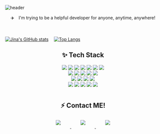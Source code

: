 ![header](https://capsule-render.vercel.app/api?type=waving&color=auto&height=300&section=header&text=Park%20Jina\&fontSize=90&animation=fadeIn&fontAlignY=38&desc=Back-end%20Developer%20👋🏻&descAlignY=51&descAlign=62)
<p align='center'> ✈️　I'm trying to be a helpful developer for anyone, anytime, anywhere! </p> </br>

<!-- Github stats & Top Language chart -->
[![Jina's GitHub stats](https://github-readme-stats.vercel.app/api?username=pjn141414&show_icons=true&theme=dracula&count_private=true)](https://github.com/pjn141414/github-readme-stats)　
[![Top Langs](https://github-readme-stats.vercel.app/api/top-langs/?username=pjn141414&layout=compact)](https://github.com/pjn141414/github-readme-stats) </br>

<!-- Tech Stack | html css js ts photoshop alierstrater java nodejs Mysql Reactjs typeORM vsc postman git github xd figma -->
<h2 align=center> ✨ Tech Stack </h2>

<div align="center">
<img align="center" src="https://img.shields.io/badge/-C-A8B9CC?style=flat-square&logo=C&logoColor=020202"/></a> <!-- c -->
<img align="center" src="https://img.shields.io/badge/-HTML5-E34F26?style=flat-square&logo=HTML5&logoColor=white"/></a> <!-- html -->
<img align="center" src="https://img.shields.io/badge/-CSS3-1572B6?style=flat-square&logo=CSS3&logoColor=white"/></a> <!-- css -->
<img align="center" src="https://img.shields.io/badge/-JavaScript-F7DF1E?style=flat-square&logo=JavaScript&logoColor=020202"/></a> <!-- 자바스크립트 -->
<img align="center" src="https://img.shields.io/badge/-TypeScript-3178C6?style=flat-square&logo=TypeScript&logoColor=white"/></a> <!-- 타입스크립트 -->
<img align="center" src="https://img.shields.io/badge/-Node.js-339933?style=flat-square&logo=Node.js&logoColor=white"/></a> <!-- node -->
<img align="center" src="https://img.shields.io/badge/-React-61DAFB?style=flat-square&logo=React&logoColor=020202"/></a> <!-- react --> </br>
<img align="center" src="https://img.shields.io/badge/-MySQL-4479A1?style=flat-square&logo=MySQL&logoColor=white"/></a> <!-- mysql -->
<img align="center" src="https://img.shields.io/badge/-Java-007396?style=flat-square&logo=Java&logoColor=white"/></a> <!-- 자바 -->
<img align="center" src="https://img.shields.io/badge/-Git-F05032?style=flat-square&logo=Git&logoColor=white"/></a> <!-- git -->
<img align="center" src="https://img.shields.io/badge/-GitHub-181717?style=flat-square&logo=GitHub&logoColor=white"/></a> <!-- github -->
<img align="center" src="https://img.shields.io/badge/-Markdown-000000?style=flat-square&logo=Markdown&logoColor=white"/></a> <!-- markdown -->
</div>

<div align="center">
<!-- tool -->
<img align="center" src="https://img.shields.io/badge/-Visaul Studio-5C2D91?style=flat-square&logo=Visual%20Studio&logoColor=white"/></a> <!-- vs -->
<img align="center" src="https://img.shields.io/badge/-Visual Studio Code-007ACC?style=flat-square&logo=Visual%20Studio%20Code&logoColor=white"/></a> <!-- vsc -->
<img align="center" src="https://img.shields.io/badge/-IntelliJ IDEA-000000?style=flat-square&logo=IntelliJ%20IDEA&logoColor=white"/></a> <!-- postman -->
<img align="center" src="https://img.shields.io/badge/-Postman-FF6C37?style=flat-square&logo=Postman&logoColor=white"/></a> <!-- postman --> </br>
<img align="center" src="https://img.shields.io/badge/-Adobe Photoshop-31A8FF?style=flat-square&logo=Adobe%20Photoshop&logoColor=white"/></a> <!-- photoshop -->
<img align="center" src="https://img.shields.io/badge/-Adobe Illustrator-FF9A00?style=flat-square&logo=Adobe%20Illustrator&logoColor=020202"/></a> <!-- illustrator -->
<img align="center" src="https://img.shields.io/badge/-Adobe Premiere Pro-9999FF?style=flat-square&logo=Adobe%20Premiere%20Pro&logoColor=020202"/></a> <!-- premiere pro -->
<img align="center" src="https://img.shields.io/badge/-Adobe XD-FF61F6?style=flat-square&logo=Adobe%20XD&logoColor=020202"/></a> <!-- adobe xd -->
<img align="center" src="https://img.shields.io/badge/-Figma-F24E1E?style=flat-square&logo=Figma&logoColor=white"/></a> <!-- figma -->
</div>


</br>
<!-- SNS -->
<h2 align=center> ⚡️ Contact ME! </h2>

<div align="center">
    <a href="mail-to: dev.jina0719@gmail.com" title="dev.jina0719@gmail.com">
        <img 
            src="https://img.shields.io/badge/Gmail-D14836?style=for-the-badge&logo=gmail&logoColor=white&title=dev.jina0719@gmail.com"
            style="height: auto; margin-left: 20px; margin-right: 20px; padding: 10px;"/>
    </a>
   <a href="https://www.facebook.com/profile.php?id=100009144290129">
        <img 
            src="https://img.shields.io/badge/Facebook-1877F2?style=for-the-badge&logo=Facebook&logoColor=white&link=https://www.facebook.com/profile.php?id=100009144290129"
            style="height: auto; margin-left: 20px; margin-right: 20px; padding: 10px;"/>
    </a>
    <a href="https://instagram.com/1o7o1q">
        <img 
            src="https://img.shields.io/badge/Instagram-E4405F?style=for-the-badge&logo=instagram&logoColor=white&link=https://instagram.com/1o7o1q/"
            style="height: auto; margin-left: 20px; margin-right: 20px; padding: 10px;"/>
    </a>
    
</div>
